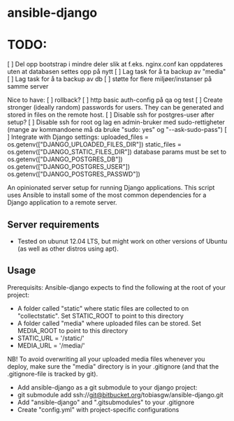 ansible-django
==============


# TODO:
[ ] Del opp bootstrap i mindre deler slik at f.eks. nginx.conf kan oppdateres uten at databasen settes opp på nytt
[ ] Lag task for å ta backup av "media"
[ ] Lag task for å ta backup av db
[ ] støtte for flere miljøer/instanser på samme server


Nice to have:
[ ] rollback?
[ ] http basic auth-config på qa og test
[ ] Create stronger (ideally random) passwords for users. They can be generated and stored in files on the remote host.
[ ] Disable ssh for postgres-user after setup?
[ ] Disable ssh for root og lag en admin-bruker med sudo-rettigheter (mange av kommandoene må da bruke "sudo: yes" og "--ask-sudo-pass")
[ ] Integrate with Django settings:
      uploaded_files = os.getenv(["DJANGO_UPLOADED_FILES_DIR"])
      static_files = os.getenv(["DJANGO_STATIC_FILES_DIR"])
      database params must be set to 
      os.getenv(["DJANGO_POSTGRES_DB"])
      os.getenv(["DJANGO_POSTGRES_USER"])
      os.getenv(["DJANGO_POSTGRES_PASSWD"])

















An opinionated server setup for running Django applications. 
This script uses Ansible to install some of the most common dependencies for a Django application to a remote server.


## Server requirements ##
- Tested on ubunut 12.04 LTS, but might work on other versions of Ubuntu (as well as other distros using apt).

## Usage ##
Prerequisits:
Ansible-django expects to find the following at the root of your project:
- A folder called "static" where static files are collected to on "collectstatic". Set STATIC_ROOT to point to this directory
- A folder called "media" where uploaded files can be stored. Set MEDIA_ROOT to point to this directory
- STATIC_URL = '/static/'
- MEDIA_URL = '/media/'

NB! To avoid overwriting all your uploaded media files whenever you deploy, make sure the "media" directory is in your .gitignore (and that the .gitignore-file is tracked by git).



- Add ansible-django as a git submodule to your django project:
- git submodule add ssh://git@bitbucket.org/tobiasgw/ansible-django.git
- Add "ansible-django" and ".gitsubmodules" to your .gitignore
- Create "config.yml" with project-specific configurations


